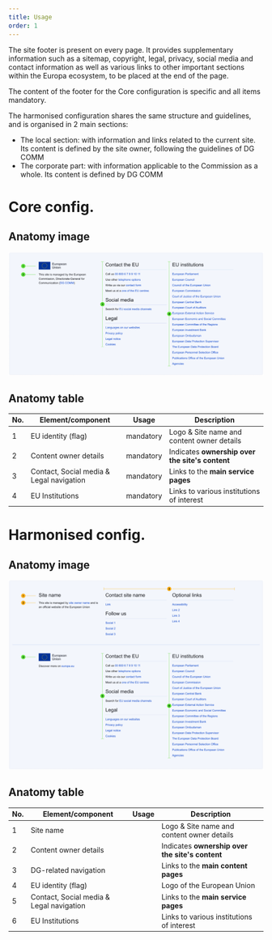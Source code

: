 ```yaml
---
title: Usage
order: 1
---
```

The site footer is present on every page. It provides supplementary information such as a sitemap, copyright, legal, privacy, social media and contact information as well as various links to other important sections within the Europa ecosystem, to be placed at the end of the page.

The content of the footer for the Core configuration is specific and all items mandatory.

The harmonised configuration shares the same structure and guidelines, and is organised in 2 main sections:

- The local section: with information and links related to the current site. Its content is defined by the site owner, following the guidelines of DG COMM
- The corporate part: with information applicable to the Commission as a whole. Its content is defined by DG COMM

# Core config.

## Anatomy image

![](/cms-images/eu-footer-core.png)

## Anatomy table

| No. | Element/component                        | Usage     | Description                                     |
| --- | ---------------------------------------- | --------- | ----------------------------------------------- |
| 1   | EU identity (flag)                       | mandatory | Logo & Site name and content owner details      |
| 2   | Content owner details                    | mandatory | Indicates **ownership over the site's content** |
| 3   | Contact, Social media & Legal navigation | mandatory | Links to the **main service pages**             |
| 4   | EU Institutions                          | mandatory | Links to various institutions of interest       |

# Harmonised config.

## Anatomy image

![](/cms-images/eu-footer-harmonised.png)

## Anatomy table

| No. | Element/component                        | Usage | Description                                     |
| --- | ---------------------------------------- | ----- | ----------------------------------------------- |
| 1   | Site name                                |       | Logo & Site name and content owner details      |
| 2   | Content owner details                    |       | Indicates **ownership over the site's content** |
| 3   | DG-related navigation                    |       | Links to the **main content pages**             |
| 4   | EU identity (flag)                       |       | Logo of the European Union                      |
| 5   | Contact, Social media & Legal navigation |       | Links to the **main service pages**             |
| 6   | EU Institutions                          |       | Links to various institutions of interest       |
